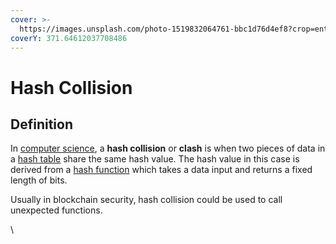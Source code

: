 ```yaml
---
cover: >-
  https://images.unsplash.com/photo-1519832064761-bbc1d76d4ef8?crop=entropy&cs=tinysrgb&fm=jpg&ixid=MnwxOTcwMjR8MHwxfHNlYXJjaHwxfHxpY2ViZXJnfGVufDB8fHx8MTY1NjQwNDE3NQ&ixlib=rb-1.2.1&q=80
coverY: 371.64612037708486
---
```


# Hash Collision

## Definition

In [computer science](https://en.wikipedia.org/wiki/Computer\_science), a **hash collision** or **clash** is when two pieces of data in a [hash table](https://en.wikipedia.org/wiki/Hash\_table) share the same hash value. The hash value in this case is derived from a [hash function](https://en.wikipedia.org/wiki/Hash\_function) which takes a data input and returns a fixed length of bits.

Usually in blockchain security, hash collision could be used to call unexpected functions.

\
